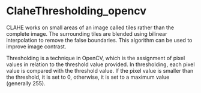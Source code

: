 # ClaheThresholding_opencv
CLAHE works on small areas of an image called tiles rather than the complete image. The surrounding tiles are blended using bilinear interpolation to remove the false boundaries. This algorithm can be used to improve image contrast.

Thresholding is a technique in OpenCV, which is the assignment of pixel values in relation to the threshold value provided. In thresholding, each pixel value is compared with the threshold value. If the pixel value is smaller than the threshold, it is set to 0, otherwise, it is set to a maximum value (generally 255).
